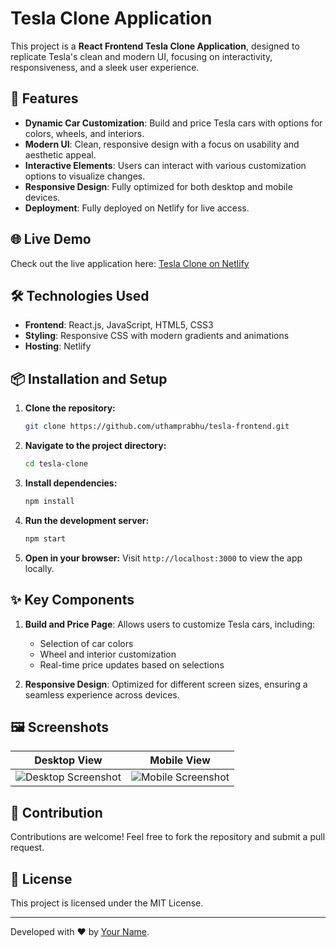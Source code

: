 # Tesla Clone Application

This project is a **React Frontend Tesla Clone Application**, designed to replicate Tesla's clean and modern UI, focusing on interactivity, responsiveness, and a sleek user experience.

## 🚀 Features

- **Dynamic Car Customization**: Build and price Tesla cars with options for colors, wheels, and interiors.
- **Modern UI**: Clean, responsive design with a focus on usability and aesthetic appeal.
- **Interactive Elements**: Users can interact with various customization options to visualize changes.
- **Responsive Design**: Fully optimized for both desktop and mobile devices.
- **Deployment**: Fully deployed on Netlify for live access.

## 🌐 Live Demo

Check out the live application here: [Tesla Clone on Netlify](https://precious-lollipop-d7a3e0.netlify.app/)

## 🛠️ Technologies Used

- **Frontend**: React.js, JavaScript, HTML5, CSS3
- **Styling**: Responsive CSS with modern gradients and animations
- **Hosting**: Netlify

## 📦 Installation and Setup

1. **Clone the repository:**
   ```bash
   git clone https://github.com/uthamprabhu/tesla-frontend.git
   ```

2. **Navigate to the project directory:**
   ```bash
   cd tesla-clone
   ```

3. **Install dependencies:**
   ```bash
   npm install
   ```

4. **Run the development server:**
   ```bash
   npm start
   ```

5. **Open in your browser:**
   Visit `http://localhost:3000` to view the app locally.

## ✨ Key Components

1. **Build and Price Page**: Allows users to customize Tesla cars, including:
   - Selection of car colors
   - Wheel and interior customization
   - Real-time price updates based on selections

2. **Responsive Design**: Optimized for different screen sizes, ensuring a seamless experience across devices.

## 🖼️ Screenshots

| Desktop View                                   | Mobile View                                   |
|-----------------------------------------------|---------------------------------------------|
| ![Desktop Screenshot](./screenshots/desktop.png) | ![Mobile Screenshot](./screenshots/mobile.png) |

## 🤝 Contribution

Contributions are welcome! Feel free to fork the repository and submit a pull request.

## 📜 License

This project is licensed under the MIT License.

---

Developed with ❤️ by [Your Name](https://github.com/your-username).
